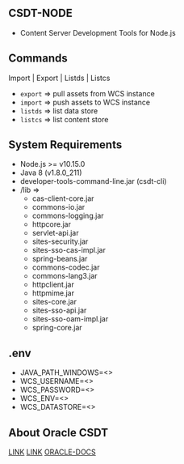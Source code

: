 ## CSDT-NODE
- Content Server Development Tools for Node.js

## Commands
Import | Export | Listds | Listcs
* `export` => pull assets from WCS instance
* `import` => push assets to WCS instance
* `listds` => list data store
* `listcs` => list content store

## System Requirements
* Node.js >= v10.15.0
* Java 8 (v1.8.0_211)
* developer-tools-command-line.jar (csdt-cli)
* /lib => 
  - cas-client-core.jar
  - commons-io.jar
  - commons-logging.jar
  - httpcore.jar
  - servlet-api.jar
  - sites-security.jar
  - sites-sso-cas-impl.jar
  - spring-beans.jar
  - commons-codec.jar
  - commons-lang3.jar
  - httpclient.jar
  - httpmime.jar
  - sites-core.jar
  - sites-sso-api.jar
  - sites-sso-oam-impl.jar
  - spring-core.jar

## .env
* JAVA_PATH_WINDOWS=<>
* WCS_USERNAME=<>
* WCS_PASSWORD=<>
* WCS_ENV=<>
* WCS_DATASTORE=<>

## About Oracle CSDT
[LINK](https://kksays.wordpress.com/2015/03/20/export-using-csdt-command-line-tool-in-oracle-webcenter-sites-fatwire/)
[LINK](https://manifesto.co.uk/getting-started-content-server-developer-tools/)
[ORACLE-DOCS](https://docs.oracle.com/middleware/12211/wcs/develop/GUID-D80810CF-4CA1-4CE6-8533-571F6F65462C.htm#WBCSD995)
